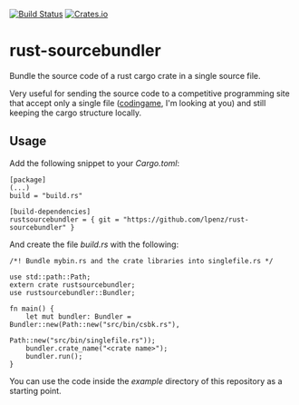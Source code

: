 [![Build Status](https://travis-ci.org/lpenz/rust-sourcebundler.svg?branch=master)](https://travis-ci.org/lpenz/rust-sourcebundler)
[![Crates.io](https://img.shields.io/crates/v/rustsourcebundler.svg)](https://crates.io/crates/rustsourcebundler)

# rust-sourcebundler

Bundle the source code of a rust cargo crate in a single source file.

Very useful for sending the source code to a competitive programming site that
accept only a single file ([codingame](https://codingame.com), I'm looking at
you) and still keeping the cargo structure locally.


## Usage

Add the following snippet to your *Cargo.toml*:

```
[package]
(...)
build = "build.rs"

[build-dependencies]
rustsourcebundler = { git = "https://github.com/lpenz/rust-sourcebundler" }
```

And create the file *build.rs* with the following:

```
/*! Bundle mybin.rs and the crate libraries into singlefile.rs */

use std::path::Path;
extern crate rustsourcebundler;
use rustsourcebundler::Bundler;

fn main() {
    let mut bundler: Bundler = Bundler::new(Path::new("src/bin/csbk.rs"),
                                            Path::new("src/bin/singlefile.rs"));
    bundler.crate_name("<crate name>");
    bundler.run();
}
```

You can use the code inside the *example* directory of this repository
as a starting point.

